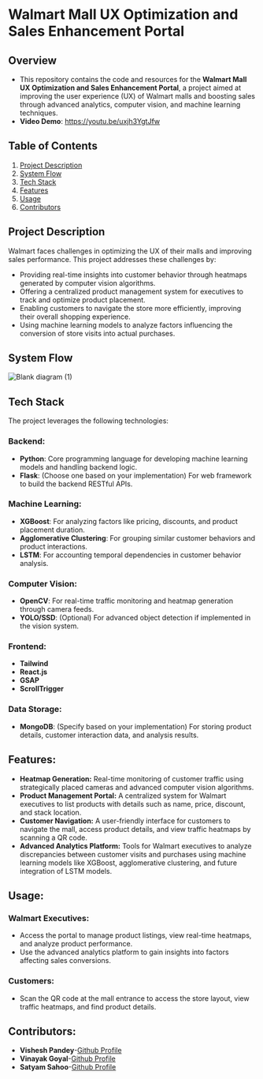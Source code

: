 # Walmart Mall UX Optimization and Sales Enhancement Portal

## Overview

- This repository contains the code and resources for the **Walmart Mall UX Optimization and Sales Enhancement Portal**, a project aimed at improving the user experience (UX) of Walmart malls and boosting sales through advanced analytics, computer vision, and machine learning techniques.
- **Video Demo**: https://youtu.be/uxjh3YgtJfw

## Table of Contents

1. [Project Description](#project-description)
2. [System Flow](#system-flow)
3. [Tech Stack](#tech-stack)
4. [Features](#features)
5. [Usage](#usage)
6. [Contributors](#contributors)

## Project Description

Walmart faces challenges in optimizing the UX of their malls and improving sales performance. This project addresses these challenges by:
- Providing real-time insights into customer behavior through heatmaps generated by computer vision algorithms.
- Offering a centralized product management system for executives to track and optimize product placement.
- Enabling customers to navigate the store more efficiently, improving their overall shopping experience.
- Using machine learning models to analyze factors influencing the conversion of store visits into actual purchases.

## System Flow

![Blank diagram (1)](https://github.com/user-attachments/assets/59baf8b4-3010-46f8-96cd-bb506e071158)


## Tech Stack

The project leverages the following technologies:

### Backend:
- **Python**: Core programming language for developing machine learning models and handling backend logic.
- **Flask**: (Choose one based on your implementation) For web framework to build the backend RESTful APIs.

### Machine Learning:
- **XGBoost**: For analyzing factors like pricing, discounts, and product placement duration.
- **Agglomerative Clustering**: For grouping similar customer behaviors and product interactions.
- **LSTM**: For accounting temporal dependencies in customer behavior analysis.

### Computer Vision:
- **OpenCV**: For real-time traffic monitoring and heatmap generation through camera feeds.
- **YOLO/SSD**: (Optional) For advanced object detection if implemented in the vision system.

### Frontend:
- **Tailwind**
- **React.js**
- **GSAP**
- **ScrollTrigger**

### Data Storage:
- **MongoDB**: (Specify based on your implementation) For storing product details, customer interaction data, and analysis results.

## Features:
- **Heatmap Generation:** Real-time monitoring of customer traffic using strategically placed cameras and advanced computer vision algorithms.
- **Product Management Portal:** A centralized system for Walmart executives to list products with details such as name, price, discount, and stack location.
- **Customer Navigation:** A user-friendly interface for customers to navigate the mall, access product details, and view traffic heatmaps by scanning a QR code.
- **Advanced Analytics Platform:** Tools for Walmart executives to analyze discrepancies between customer visits and purchases using machine learning models like XGBoost, agglomerative clustering, and future integration of LSTM models.

## Usage:
### Walmart Executives:
- Access the portal to manage product listings, view real-time heatmaps, and analyze product performance.
- Use the advanced analytics platform to gain insights into factors affecting sales conversions.
### Customers:
- Scan the QR code at the mall entrance to access the store layout, view traffic heatmaps, and find product details.


## Contributors:
- **Vishesh Pandey**-[Github Profile](https://github.com/vishheshh)
- **Vinayak Goyal**-[Github Profile](https://github.com/Vinayakgoyal24)
- **Satyam Sahoo**-[Github Profile](https://github.com/satyamsahooPH25)
